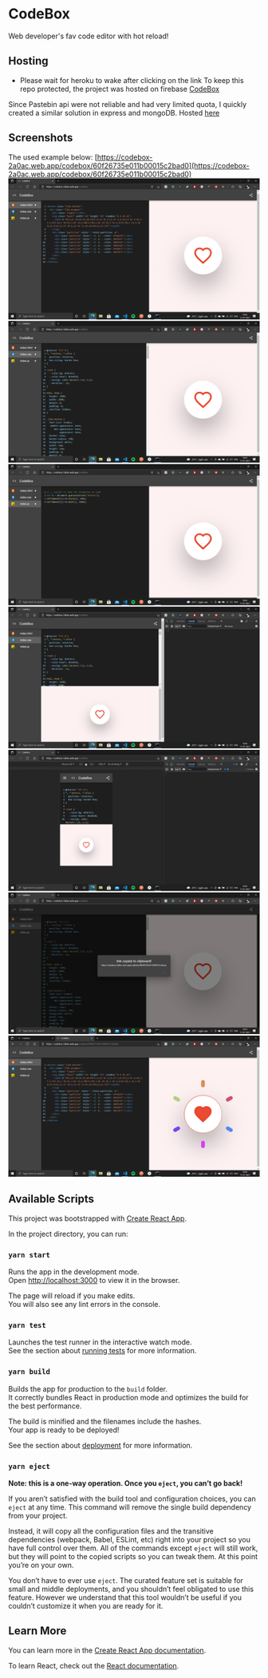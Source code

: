 # CodeBox
Web developer's fav code editor with hot reload! 

## Hosting 
- Please wait for heroku to wake after clicking on the link
To keep this repo protected, the project was hosted on firebase
[CodeBox](https://codebox-2a0ac.web.app/codebox)

Since Pastebin api were not reliable and had very limited quota, I quickly created a similar solution in express and mongoDB.
Hosted [here](https://codebox-api.herokuapp.com/)

## Screenshots
The used example below: [https://codebox-2a0ac.web.app/codebox/60f26735e011b00015c2bad0](https://codebox-2a0ac.web.app/codebox/60f26735e011b00015c2bad0)
![html](./images/html.png)
![css](./images/css.png)
![js](./images/js.png)
![responsive1](./images/responsive1.png)
![responsive2](./images/responsive2.png)
![share](./images/share.png)
![sharedUrl](./images/sharedUrl.png)

## Available Scripts

This project was bootstrapped with [Create React App](https://github.com/facebook/create-react-app).

In the project directory, you can run:

### `yarn start`

Runs the app in the development mode.\
Open [http://localhost:3000](http://localhost:3000) to view it in the browser.

The page will reload if you make edits.\
You will also see any lint errors in the console.

### `yarn test`

Launches the test runner in the interactive watch mode.\
See the section about [running tests](https://facebook.github.io/create-react-app/docs/running-tests) for more information.

### `yarn build`

Builds the app for production to the `build` folder.\
It correctly bundles React in production mode and optimizes the build for the best performance.

The build is minified and the filenames include the hashes.\
Your app is ready to be deployed!

See the section about [deployment](https://facebook.github.io/create-react-app/docs/deployment) for more information.

### `yarn eject`

**Note: this is a one-way operation. Once you `eject`, you can’t go back!**

If you aren’t satisfied with the build tool and configuration choices, you can `eject` at any time. This command will remove the single build dependency from your project.

Instead, it will copy all the configuration files and the transitive dependencies (webpack, Babel, ESLint, etc) right into your project so you have full control over them. All of the commands except `eject` will still work, but they will point to the copied scripts so you can tweak them. At this point you’re on your own.

You don’t have to ever use `eject`. The curated feature set is suitable for small and middle deployments, and you shouldn’t feel obligated to use this feature. However we understand that this tool wouldn’t be useful if you couldn’t customize it when you are ready for it.

## Learn More

You can learn more in the [Create React App documentation](https://facebook.github.io/create-react-app/docs/getting-started).

To learn React, check out the [React documentation](https://reactjs.org/).
